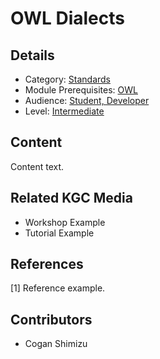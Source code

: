 # OWL Dialects
## Details
* Category: [Standards](../categories/Standards.md)
* Module Prerequisites: [OWL](../modules/OWL.md)
* Audience: [Student, Developer](../audiences/Student,_Developer.md)
* Level: [Intermediate](../levels/Intermediate.md)

## Content
Content text.

## Related KGC Media
* Workshop Example
* Tutorial Example

## References
[1] Reference example.

## Contributors
* Cogan Shimizu
